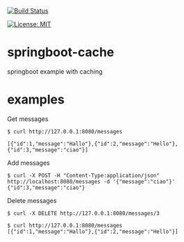 [![Build Status](https://travis-ci.org/claudioaltamura/springboot-cache.svg?branch=master)](https://travis-ci.org/claudioaltamura/springboot-cache)

[![License: MIT](https://img.shields.io/badge/License-MIT-yellow.svg)](https://opensource.org/licenses/MIT)

# springboot-cache
springboot example with caching

# examples

Get messages

```
$ curl http://127.0.0.1:8080/messages

[{"id":1,"message":"Hallo"},{"id":2,"message":"Hello"},{"id":3,"message":"ciao"}]
```

Add messages

```
$ curl -X POST -H "Content-Type:application/json" http://localhost:8080/messages -d '{"message":"ciao"}' {"id":3,"message":"ciao"}
```

Delete messages

```
$ curl -X DELETE http://127.0.0.1:8080/messages/3

$ curl http://127.0.0.1:8080/messages
[{"id":1,"message":"Hallo"},{"id":2,"message":"Hello"}]
```
